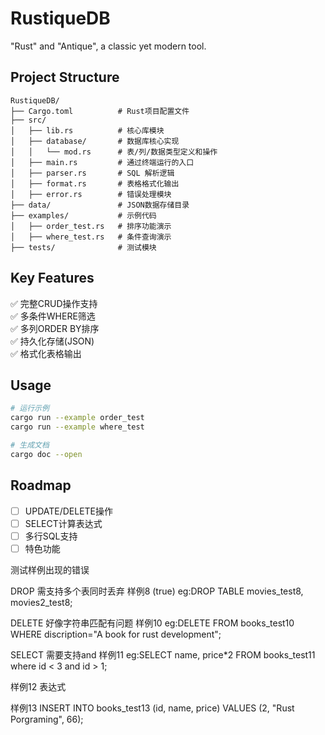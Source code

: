 # RustiqueDB
"Rust" and "Antique", a classic yet modern tool.

## Project Structure
```
RustiqueDB/
├── Cargo.toml          # Rust项目配置文件
├── src/
│   ├── lib.rs          # 核心库模块
│   ├── database/       # 数据库核心实现
│   │   └── mod.rs      # 表/列/数据类型定义和操作
│   ├── main.rs         # 通过终端运行的入口
│   ├── parser.rs       # SQL 解析逻辑
│   ├── format.rs       # 表格格式化输出
│   ├── error.rs        # 错误处理模块
├── data/               # JSON数据存储目录
├── examples/           # 示例代码
│   ├── order_test.rs   # 排序功能演示
│   ├── where_test.rs   # 条件查询演示
├── tests/              # 测试模块
```

## Key Features
✅ 完整CRUD操作支持  
✅ 多条件WHERE筛选  
✅ 多列ORDER BY排序  
✅ 持久化存储(JSON)  
✅ 格式化表格输出  

## Usage
```bash
# 运行示例
cargo run --example order_test
cargo run --example where_test

# 生成文档
cargo doc --open
```

## Roadmap
- [ ] UPDATE/DELETE操作
- [ ] SELECT计算表达式
- [ ] 多行SQL支持
- [ ] 特色功能

测试样例出现的错误

DROP 需支持多个表同时丢弃 样例8 (true)
eg:DROP TABLE movies_test8, movies2_test8;

DELETE 好像字符串匹配有问题 样例10
eg:DELETE FROM books_test10 WHERE discription="A book for rust development";

SELECT 需要支持and 样例11
eg:SELECT name, price*2 FROM books_test11 where id < 3 and id > 1;

样例12 表达式


样例13 
INSERT INTO books_test13 (id, name, price) VALUES (2, "Rust Porgraming", 66);

